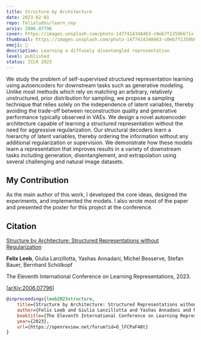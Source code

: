 ```yaml
---
title: Structure by Architecture
date: 2023-02-01
repo: felixludos/learn_rep
arxiv: 2006.07796
cover: https://images.unsplash.com/photo-1477414348463-c0eb7f1359b6?ixlib=rb-4.0.3&ixid=M3wxMjA3fDB8MHxwaG90by1wYWdlfHx8fGVufDB8fHx8fA%3D%3D&auto=format&fit=crop&w=1440&q=80
thumbnail: https://images.unsplash.com/photo-1477414348463-c0eb7f1359b6?ixlib=rb-4.0.3&ixid=M3wxMjA3fDB8MHxwaG90by1wYWdlfHx8fGVufDB8fHx8fA%3D%3D&auto=format&fit=crop&w=480&q=80
emoji: 🌳
description: Learning a diffusely disentangled representation
level: published
status: ICLR 2023
---
```


We study the problem of self-supervised structured representation learning using autoencoders for downstream tasks such as generative modeling. Unlike most methods which rely on matching an arbitrary, relatively unstructured, prior distribution for sampling, we propose a sampling technique that relies solely on the independence of latent variables, thereby avoiding the trade-off between reconstruction quality and generative performance typically observed in VAEs. We design a novel autoencoder architecture capable of learning a structured representation without the need for aggressive regularization. Our structural decoders learn a hierarchy of latent variables, thereby ordering the information without any additional regularization or supervision. We demonstrate how these models learn a representation that improves results in a variety of downstream tasks including generation, disentanglement, and extrapolation using several challenging and natural image datasets.

## My Contribution

As the main author of this work, I developed the core ideas, designed the experiments, and implemented the models. I also wrote most of the paper and presented the poster for this project at the conference.

## Citation

[Structure by Architecture: Structured Representations without Regularization](https://openreview.net/forum?id=O_lFCPaF48t)

**Felix Leeb**, Giulia Lanzillotta, Yashas Annadani, Michel Besserve, Stefan Bauer, Bernhard Schölkopf

The Eleventh International Conference on Learning Representations, 2023.
 
[[arXiv:2006.07796](https://arxiv.org/abs/2006.07796)]

```bibtex
@inproceedings{leeb2023structure,
    title={Structure by Architecture: Structured Representations without Regularization},
    author={Felix Leeb and Giulia Lanzillotta and Yashas Annadani and Michel Besserve and Stefan Bauer and Bernhard Sch{\"o}lkopf},
    booktitle={The Eleventh International Conference on Learning Representations },
    year={2023},
    url={https://openreview.net/forum?id=O_lFCPaF48t}
}
```

